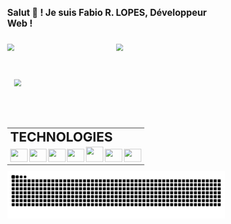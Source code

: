 ## Salut 👋 ! Je suis Fabio R. LOPES, Développeur Web !
<!-- <h3 align="left">Développeur Web | Javascript / Vue.js / Node.js</h3> -->

<br>

<div align="center" display="inline-block">
  <a href="https://github.com/FabioDevCode">
  <img height="180em" align="left" src="https://github-readme-stats.vercel.app/api/top-langs/?username=FabioDevCode&layout=compact&langs_count=7&theme=vue-dark&border_radius=15px"/>
  <img height="180em" src="https://github-readme-stats.vercel.app/api?username=FabioDevCode&theme=vue-dark&border_radius=15px"/> 
</div>

##
  
<br>
  

<div display="block">
  <table border="0" align="right">
   <tr>
     <td><b style="font-size:30px">TECHNOLOGIES</b></td>
   </tr>
   <tr>
      <td>
        <img height="30px" width="40px" src="https://cdn.jsdelivr.net/gh/devicons/devicon/icons/html5/html5-original.svg"/>
        <img height="30px" width="40px" src="https://cdn.jsdelivr.net/gh/devicons/devicon/icons/css3/css3-original.svg"/>
        <img height="30px" width="40px" src="https://cdn.jsdelivr.net/gh/devicons/devicon/icons/javascript/javascript-original.svg"/>
        <img height="30px" width="40px" src="https://cdn.jsdelivr.net/gh/devicons/devicon/icons/express/express-original.svg"/>
        <img height="35px" width="40px" src="https://cdn.jsdelivr.net/gh/devicons/devicon/icons/vuejs/vuejs-original.svg"/>
        <img height="30px" width="40px" src="https://cdn.jsdelivr.net/gh/devicons/devicon/icons/nodejs/nodejs-original.svg"/>
        <img height="30px" width="40px" src="https://cdn.jsdelivr.net/gh/devicons/devicon/icons/sass/sass-original.svg"/>
      </td>
   </tr>
  </table>
</div>
  
<br>

<div align="left" display="block">
  <a href="https://www.linkedin.com/in/fabio-ramoslopes/" target="_blank"><img height="35px" src="https://img.shields.io/badge/LinkedIn-0077B5?style=for-the-badge&logo=linkedin&logoColor=white"></a>
</div>

  
![Snake animation](https://github.com/FabioDevCode/FabioDevCode/blob/output/github-contribution-grid-snake.svg)
